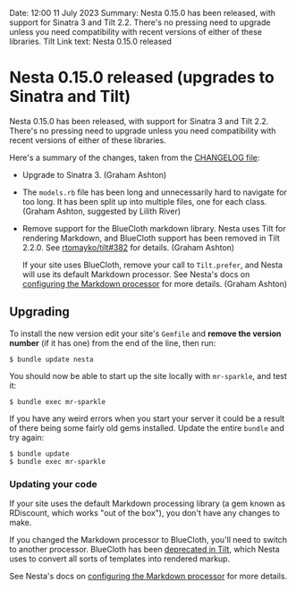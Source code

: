 Date: 12:00 11 July 2023
Summary: Nesta 0.15.0 has been released, with support for Sinatra 3 and Tilt 2.2. There's no pressing need to upgrade unless you need compatibility with recent versions of either of these libraries.
Tilt
Link text: Nesta 0.15.0 released

# Nesta 0.15.0 released (upgrades to Sinatra and Tilt)

Nesta 0.15.0 has been released, with support for Sinatra 3 and Tilt 2.2. There's no pressing need to upgrade unless you need compatibility with recent versions of either of these libraries.

Here's a summary of the changes, taken from the [CHANGELOG file][]:

 * Upgrade to Sinatra 3. (Graham Ashton)

 * The `models.rb` file has been long and unnecessarily hard to navigate
   for too long. It has been split up into multiple files, one for each
   class. (Graham Ashton, suggested by Lilith River)

 * Remove support for the BlueCloth markdown library. Nesta uses Tilt
   for rendering Markdown, and BlueCloth support has been removed in
   Tilt 2.2.0. See [rtomayko/tilt#382][deprecated in Tilt] for details.
   (Graham Ashton)

   If your site uses BlueCloth, remove your call to `Tilt.prefer`,
   and Nesta will use its default Markdown processor. See Nesta's docs
   on [configuring the Markdown processor] for more details.
   (Graham Ashton)

   [configuring the Markdown processor]: https://nestacms.com/docs/creating-content/changing-the-markdown-processor

## Upgrading

To install the new version edit your site's `Gemfile` and **remove the version number** (if it has one) from the end of the line, then run:

    $ bundle update nesta

You should now be able to start up the site locally with `mr-sparkle`, and test it:

    $ bundle exec mr-sparkle

If you have any weird errors when you start your server it could be a result of there being some fairly old gems installed. Update the entire `bundle` and try again:

    $ bundle update
    $ bundle exec mr-sparkle

### Updating your code

If your site uses the default Markdown processing library (a gem known as RDiscount, which works "out of the box"), you don't have any changes to make.

If you changed the Markdown processor to BlueCloth, you'll need to switch to another processor. BlueCloth has been [deprecated in Tilt][], which Nesta uses to convert all sorts of templates into rendered markup.

See Nesta's docs on [configuring the Markdown processor] for more details.

[deprecated in Tilt]: https://github.com/rtomayko/tilt/issues/382
[CHANGELOG file]: https://github.com/gma/nesta/blob/v0.15.0/CHANGELOG.md
